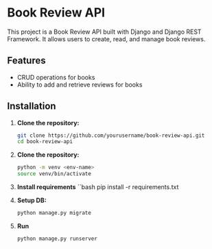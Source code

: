 # Book Review API

This project is a Book Review API built with Django and Django REST Framework. It allows users to create, read, and manage book reviews.

## Features

- CRUD operations for books
- Ability to add and retrieve reviews for books

## Installation

1. **Clone the repository:**
   ```bash
   git clone https://github.com/yourusername/book-review-api.git
   cd book-review-api

2. **Clone the repository:**
    ```bash
    python -m venv <env-name>
    source venv/bin/activate

3. **Install requirements**
    ``bash
    pip install -r requirements.txt

4. **Setup DB:**
   ```bash
   python manage.py migrate

1. **Run**
   ```bash
   python manage.py runserver
   
